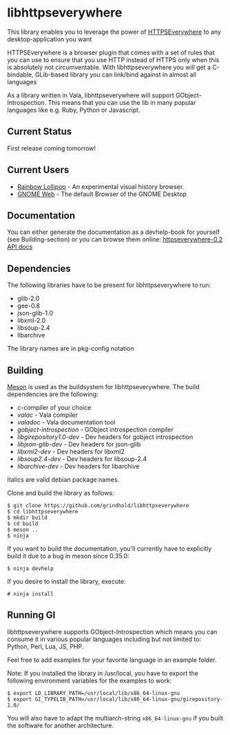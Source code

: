 libhttpseverywhere
==================

This library enables you to leverage the power of
[HTTPSEverywhere](https://www.eff.org/https-everywhere) to any desktop-application you want

HTTPSEverywhere is a browser plugin that comes with a set of rules that you can use to ensure that
you use HTTP instead of HTTPS only when this is absolutely not circumventable.
With libhttpseverywhere you will get a C-bindable, GLib-based library you can
link/bind against in almost all languages

As a library written in Vala, libhttpseverywhere will support GObject-Introspection. This means
that you can use the lib in many popular languages like e.g. Ruby, Python or Javascript.

Current Status
--------------

First release coming tomorrow!

Current Users
-------------

  * [Rainbow Lollipop](http://rainbow-lollipop.de) - An experimental visual history browser.
  * [GNOME Web](https://wiki.gnome.org/Apps/Web) - The default Browser of the GNOME Desktop

Documentation
-------------

You can either generate the documentation as a devhelp-book for yourself (see Building-section)
or you can browse them online: [httpseverywhere-0.2 API docs](http://grindhold.de/httpseverywhere-0.2/)

Dependencies
------------

The following libraries have to be present for libhttpseverywhere to run:

  * glib-2.0
  * gee-0.8
  * json-glib-1.0
  * libxml-2.0
  * libsoup-2.4
  * libarchive

The library names are in pkg-config notation

Building
--------

[Meson](http://mesonbuild.com) is used as the buildsystem for libhttpseverywhere. The build dependencies
are the following:

  * c-compiler of your choice
  * _valac_ - Vala compiler
  * _valadoc_ - Vala documentation tool
  * _gobject-introspection_ - GObject introspection compiler
  * _libgirepository1.0-dev_ - Dev headers for gobject introspection
  * _libjson-glib-dev_ - Dev headers for json-glib
  * _libxml2-dev_ - Dev headers for libxml2
  * _libsoup2.4-dev_ - Dev headers for libsoup-2.4
  * _libarchive-dev_ - Dev headers for libarchive

Italics are valid debian package names.

Clone and build the library as follows:

```
$ git clone https://github.com/grindhold/libhttpseverywhere
$ cd libhttpseverywhere
$ mkdir build
$ cd build
$ meson ..
$ ninja
```

If you want to build the documentation, you'll currently have
to explicitly build it due to a bug in meson since 0.35.0:

```
$ ninja devhelp
```

If you desire to install the library, execute:

```
# ninja install
```


Running GI
----------

libhttpseverywhere supports GObject-Introspection which means you can consume it in various
popular languages including but not limited to: Python, Perl, Lua, JS, PHP.

Feel free to add examples for your favorite language in an example folder.

Note: If you installed the library in /usr/local, you have to export the following
environment variables for the examples to work:

```
$ export LD_LIBRARY_PATH=/usr/local/lib/x86_64-linux-gnu
$ export GI_TYPELIB_PATH=/usr/local/lib/x86_64-linux-gnu/girepository-1.0/
```
You will also have to adapt the multiarch-string `x86_64-linux-gnu` if you built the
software for another architecture.
